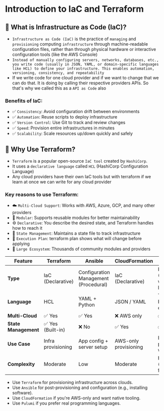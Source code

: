 # Introduction to IaC and Terraform

## 📌 What is Infrastructure as Code (IaC)?
- `Infrastructure as Code (IaC)` is the practice of `managing` and `provisioning` computing `infrastructure` through machine-readable configuration files, rather than through physical hardware or interactive configuration tools (like the AWS Console)
- `Instead of manually configuring servers, networks, databases, etc., you write code (usually in JSON, YAML, or domain-specific languages like HCL) to define your infrastructure. This enables automation, versioning, consistency, and repeatability`
- If we write code for one cloud provider and if we want to change that we can do that. It is doing by calling their respective providers APIs. So that's why we called this as a `API as Code` also

### Benefits of IaC:
- ✅ `Consistency`: Avoid configuration drift between environments
- ✅ `Automation`: Reuse scripts to deploy infrastructure
- ✅ `Version Control`: Use Git to track and review changes
- ✅ `Speed`: Provision entire infrastructures in minutes
- ✅ `Scalability`: Scale resources up/down quickly and safely

## 📌 Why Use Terraform?
- `Terraform` is a popular open-source `IaC tool` created by `HashiCorp`.
- It uses a `declarative language` called `HCL` (HashiCorp Configuration Language)
- Any cloud providers have their own IaC tools but with terraform if we learn at once we can write for any cloud provider 

###  Key reasons to use Terraform:
- ☁️ `Multi-Cloud Support`: Works with AWS, Azure, GCP, and many other providers
- 🧱 `Modular`: Supports reusable modules for better maintainability
- ⚙️ `Declarative`: You describe the desired state, and Terraform handles how to reach it
- 📁 `State Management`: Maintains a state file to track infrastructure
- 🔁 `Execution Plan`: terraform plan shows what will change before applying
- 🔌 `Large Ecosystem`: Thousands of community modules and providers

| Feature              | Terraform          | Ansible                               | CloudFormation        | Pulumi                               |
| -------------------- | ------------------ | ------------------------------------- | --------------------- | ------------------------------------ |
| **Type**             | IaC (Declarative)  | Configuration Management (Procedural) | IaC (Declarative)     | IaC (Imperative with real languages) |
| **Language**         | HCL                | YAML + Python                         | JSON / YAML           | TypeScript, Python, Go, etc.         |
| **Multi-Cloud**      | ✅ Yes              | ✅ Yes                                 | ❌ AWS only            | ✅ Yes                                |
| **State Management** | ✅ Yes (Built-in)   | ❌ No                                  | ✅ Yes                 | ✅ Yes                                |
| **Use Case**         | Infra provisioning | App config + server setup             | AWS-only provisioning | Infra provisioning with real code    |
| **Complexity**       | Moderate           | Low                                   | Moderate              | High (programmer-friendly)           |

- Use `Terraform` for provisioning infrastructure across clouds.
- Use `Ansible` for post-provisioning and configuration (e.g., installing software).
- Use `CloudFormation` if you're AWS-only and want native tooling.
- Use `Pulumi` if you prefer real programming languages.